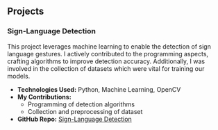 ## Projects

### Sign-Language Detection
This project leverages machine learning to enable the detection of sign language gestures. I actively contributed to the programming aspects, crafting algorithms to improve detection accuracy. Additionally, I was involved in the collection of datasets which were vital for training our models.

- **Technologies Used:** Python, Machine Learning, OpenCV
- **My Contributions:**
  - Programming of detection algorithms
  - Collection and preprocessing of dataset
- **GitHub Repo:** [Sign-Language Detection](https://github.com/naeem0512/Sign-Language)
